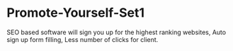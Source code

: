 # Promote-Yourself-Set1
SEO based software will sign you up for the highest ranking websites, Auto sign up form filling, Less number of clicks for client.
